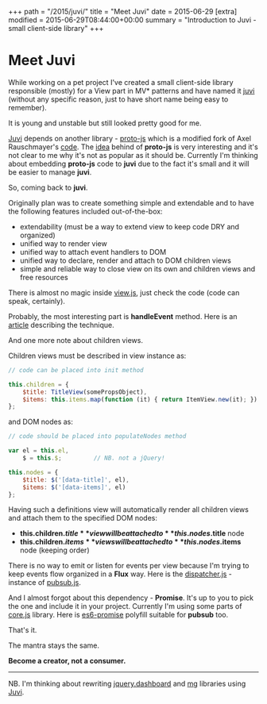 +++
path = "/2015/juvi/"
title = "Meet Juvi"
date = 2015-06-29
[extra]
modified = 2015-06-29T08:44:00+00:00
summary = "Introduction to Juvi - small client-side library"
+++
# Meet Juvi


While working on a pet project I've created a small client-side library
responsible (mostly) for a View part in MV\* patterns and have named it
[juvi][juvi] (without any specific reason, just to have short name being
easy to remember).

It is young and unstable but still looked pretty good for me.

[Juvi][juvi] depends on another library - [proto-js][protojs] which is
a modified fork of Axel Rauschmayer's [code](https://github.com/rauschma/proto-js).
The [idea](http://www.2ality.com/2011/06/prototypes-as-classes.html) behind
of **proto-js** is very interesting and it's not clear to me why it's not as
popular as it should be.
Currently I'm thinking about embedding **proto-js** code to **juvi** due to the
fact it's small and it will be easier to manage **juvi**.

So, coming back to **juvi**.

Originally plan was to create something simple and extendable and to have the
following features included out-of-the-box:

- extendability (must be a way to extend view to keep code DRY and organized)
- unified way to render view
- unified way to attach event handlers to DOM
- unified way to declare, render and attach to DOM children views
- simple and reliable way to close view on its own and children views and
  free resources

There is almost no magic inside [view.js][1], just check the code (code can
speak, certainly).

Probably, the most interesting part is **handleEvent** method. Here is an
[article](http://www.thecssninja.com/javascript/handleevent) describing the
technique.

And one more note about children views.

Children views must be described in view instance as:

```javascript
// code can be placed into init method

this.children = {
    $title: TitleView(somePropsObject),
    $items: this.items.map(function (it) { return ItemView.new(it); })
};

```

and DOM nodes as:

```javascript
// code should be placed into populateNodes method

var el = this.el,
    $ = this.$;         // NB. not a jQuery!

this.nodes = {
    $title: $('[data-title]', el),
    $items: $('[data-items]', el)
};

```


Having such a definitions view will automatically render all children views and
attach them to the specified DOM nodes:

- **this.children.$title** view will be attached to **this.nodes.$title** node
- **this.children.$items** views will be attached to **this.nodes.$items** node
  (keeping order)

There is no way to emit or listen for events per view because I'm trying to
keep events flow organized in a **Flux** way.
Here is the [dispatcher.js][dispatcher.js] - instance of
[pubsub.js][pubsub.js].

And I almost forgot about this dependency - **Promise**. It's up to you to
pick the one and include it in your project.
Currently I'm using some parts of [core.js](https://github.com/zloirock/core-js)
library. Here is [es6-promise](https://github.com/jakearchibald/es6-promise)
polyfill suitable for **pubsub** too.

That's it.

The mantra stays the same.

**Become a creator, not a consumer.**

---------------

NB. I'm thinking about rewriting [jquery.dashboard](https://github.com/ysegorov/jquery.dashboard)
and [mg](https://bitbucket.org/ysegorov/mg/src) libraries using [Juvi][juvi].


[juvi]: https://github.com/ysegorov/juvi
[protojs]: https://github.com/ysegorov/proto-js
[1]: https://github.com/ysegorov/juvi/blob/develop/src/view.js
[dispatcher.js]: https://github.com/ysegorov/juvi/blob/develop/src/dispatcher.js
[pubsub.js]: https://github.com/ysegorov/juvi/blob/develop/src/pubsub.js

